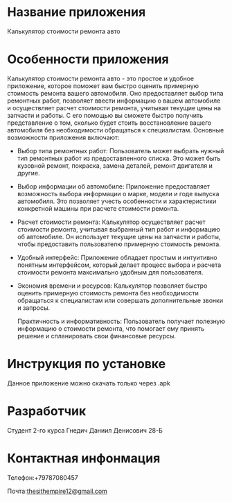 # Название приложения
Калькулятор стоимости ремонта авто 

# Особенности приложения
Калькулятор стоимости ремонта авто - это простое и удобное приложение, которое поможет вам быстро оценить примерную стоимость ремонта вашего автомобиля. Оно предоставляет выбор типа ремонтных работ, позволяет ввести информацию о вашем автомобиле и осуществляет расчет стоимости ремонта, учитывая текущие цены на запчасти и работы. С его помощью вы сможете быстро получить представление о том, сколько будет стоить восстановление вашего автомобиля без необходимости обращаться к специалистам.
Основные возможности приложения включают:

- Выбор типа ремонтных работ: Пользователь может выбрать нужный тип ремонтных работ из предоставленного списка. Это может быть кузовной ремонт, покраска, замена деталей, ремонт двигателя и другие.

- Выбор информации об автомобиле: Приложение предоставляет возможность выбора информации о марке, модели и годе выпуска автомобиля. Это позволяет учесть особенности и характеристики конкретной машины при расчете стоимости ремонта.

- Расчет стоимости ремонта: Калькулятор осуществляет расчет стоимости ремонта, учитывая выбранный тип работ и информацию об автомобиле. Он использует текущие цены на запчасти и работы, чтобы предоставить пользователю примерную стоимость ремонта.
    
- Удобный интерфейс: Приложение обладает простым и интуитивно понятным интерфейсом, который делает процесс выбора и расчета стоимости ремонта максимально удобным для пользователя.

- Экономия времени и ресурсов: Калькулятор позволяет быстро оценить примерную стоимость ремонта без необходимости обращаться к специалистам или совершать дополнительные звонки и запросы.

    Практичность и информативность: Пользователь получает полезную информацию о стоимости ремонта, что помогает ему принять решение и спланировать свои финансовые ресурсы.
  
# Инструкция по установке
Данное приложение можно скачать только через .apk

# Разработчик
Студент 2-го курса Гнедич Даниил Денисович 28-Б
# Контактная инфонмация
Телефон:+79787080457

Почта:thesithempire12@gmail.com
